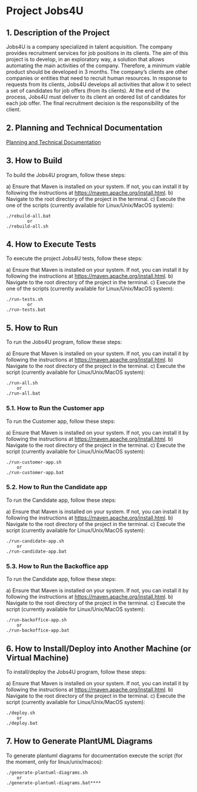 # Project Jobs4U

## 1. Description of the Project

Jobs4U is a company specialized in talent acquisition. The company provides recruitment services for job positions in its clients. The aim of this project is to develop, in an exploratory way,
a solution that allows automating the main activities of the company. Therefore, a minimum
viable product should be developed in 3 months.
The company’s clients are other companies or entities that need to recruit human resources.
In response to requests from its clients, Jobs4U develops all activities that allow it to select a
set of candidates for job offers (from its clients). At the end of the process, Jobs4U must deliver
to its client an ordered list of candidates for each job offer. The final recruitment decision is
the responsibility of the client.


## 2. Planning and Technical Documentation

[Planning and Technical Documentation](docs/readme.md)

## 3. How to Build

To build the Jobs4U program, follow these steps:

a) Ensure that Maven is installed on your system. If not, you can install it by following the instructions at https://maven.apache.org/install.html.
b) Navigate to the root directory of the project in the terminal.
c) Execute the one of the scripts (currently available for Linux/Unix/MacOS system):

    ./rebuild-all.bat
            or
    ./rebuild-all.sh

## 4. How to Execute Tests

To execute the project Jobs4U tests, follow these steps:

a) Ensure that Maven is installed on your system. If not, you can install it by following the instructions at https://maven.apache.org/install.html.
b) Navigate to the root directory of the project in the terminal.
c) Execute the one of the scripts (currently available for Linux/Unix/MacOS system):

    ./run-tests.sh
            or
    ./run-tests.bat


## 5. How to Run

To run the Jobs4U program, follow these steps:

a) Ensure that Maven is installed on your system. If not, you can install it by following the instructions at https://maven.apache.org/install.html.
b) Navigate to the root directory of the project in the terminal.
c) Execute the script (currently available for Linux/Unix/MacOS system):

    ./run-all.sh
        or
    ./run-all.bat

### 5.1. How to Run the Customer app

To run the Customer app, follow these steps:

a) Ensure that Maven is installed on your system. If not, you can install it by following the instructions at https://maven.apache.org/install.html.
b) Navigate to the root directory of the project in the terminal.
c) Execute the script (currently available for Linux/Unix/MacOS system):
    
    ./run-customer-app.sh
        or
    ./run-customer-app.bat

### 5.2. How to Run the Candidate app

To run the Candidate app, follow these steps:

a) Ensure that Maven is installed on your system. If not, you can install it by following the instructions at https://maven.apache.org/install.html.
b) Navigate to the root directory of the project in the terminal.
c) Execute the script (currently available for Linux/Unix/MacOS system):

    ./run-candidate-app.sh
        or
    ./run-candidate-app.bat

### 5.3. How to Run the Backoffice app

To run the Candidate app, follow these steps:

a) Ensure that Maven is installed on your system. If not, you can install it by following the instructions at https://maven.apache.org/install.html.
b) Navigate to the root directory of the project in the terminal.
c) Execute the script (currently available for Linux/Unix/MacOS system):

    ./run-backoffice-app.sh
        or
    ./run-backoffice-app.bat

## 6. How to Install/Deploy into Another Machine (or Virtual Machine)

To install/deploy the Jobs4U program, follow these steps:

a) Ensure that Maven is installed on your system. If not, you can install it by following the instructions at https://maven.apache.org/install.html.
b) Navigate to the root directory of the project in the terminal.
c) Execute the script (currently available for Linux/Unix/MacOS system):

    ./deploy.sh
        or
    ./deploy.bat

## 7. How to Generate PlantUML Diagrams

To generate plantuml diagrams for documentation execute the script (for the moment, only for linux/unix/macos):

    ./generate-plantuml-diagrams.sh
        or
    ./generate-plantuml-diagrams.bat****